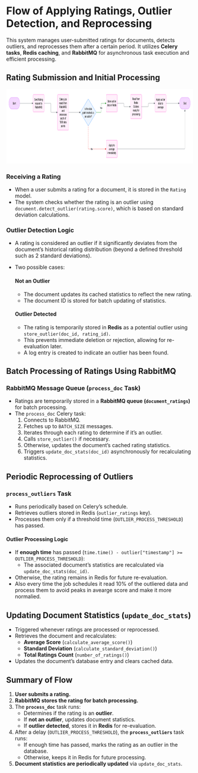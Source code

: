 # Flow of Applying Ratings, Outlier Detection, and Reprocessing

This system manages user-submitted ratings for documents, detects outliers, and reprocesses them after a certain period. It utilizes **Celery tasks**, **Redis caching**, and **RabbitMQ** for asynchronous task execution and efficient processing.

## Rating Submission and Initial Processing

<img src="./Document_systems.png" width="800" height="200" />

### Receiving a Rating
- When a user submits a rating for a document, it is stored in the `Rating` model.
- The system checks whether the rating is an outlier using `document.detect_outlier(rating.score)`, which is based on standard deviation calculations.

### Outlier Detection Logic
- A rating is considered an outlier if it significantly deviates from the document’s historical rating distribution (beyond a defined threshold such as 2 standard deviations).
- Two possible cases:
  
  #### Not an Outlier
  - The document updates its cached statistics to reflect the new rating.
  - The document ID is stored for batch updating of statistics.
  
  #### Outlier Detected
  - The rating is temporarily stored in **Redis** as a potential outlier using `store_outlier(doc_id, rating_id)`.
  - This prevents immediate deletion or rejection, allowing for re-evaluation later.
  - A log entry is created to indicate an outlier has been found.

## Batch Processing of Ratings Using RabbitMQ

### RabbitMQ Message Queue (`process_doc` Task)
- Ratings are temporarily stored in a **RabbitMQ queue (`document_ratings`)** for batch processing.
- The `process_doc` Celery task:
  1. Connects to RabbitMQ.
  2. Fetches up to `BATCH_SIZE` messages.
  3. Iterates through each rating to determine if it’s an outlier.
  4. Calls `store_outlier()` if necessary.
  5. Otherwise, updates the document’s cached rating statistics.
  6. Triggers `update_doc_stats(doc_id)` asynchronously for recalculating statistics.

## Periodic Reprocessing of Outliers

### `process_outliers` Task
- Runs periodically based on Celery’s schedule.
- Retrieves outliers stored in Redis (`outlier_ratings` key).
- Processes them only if a threshold time (`OUTLIER_PROCESS_THRESHOLD`) has passed.

#### Outlier Processing Logic
- If **enough time** has passed (`time.time() - outlier["timestamp"] >= OUTLIER_PROCESS_THRESHOLD`):
  - The associated document’s statistics are recalculated via `update_doc_stats(doc_id)`.
- Otherwise, the rating remains in Redis for future re-evaluation.
- Also every time the job schedules it read 10% of the outliered data and process them to avoid peaks in avearge score and make it more normalied. 

## Updating Document Statistics (`update_doc_stats`)
- Triggered whenever ratings are processed or reprocessed.
- Retrieves the document and recalculates:
  - **Average Score** (`calculate_average_score()`)
  - **Standard Deviation** (`calculate_standard_deviation()`)
  - **Total Ratings Count** (`number_of_ratings()`)
- Updates the document’s database entry and clears cached data.

## Summary of Flow
1. **User submits a rating.**
2. **RabbitMQ stores the rating for batch processing.**
3. The **`process_doc`** task runs:
   - Determines if the rating is an **outlier**.
   - If **not an outlier**, updates document statistics.
   - If **outlier detected**, stores it in **Redis** for re-evaluation.
4. After a delay (`OUTLIER_PROCESS_THRESHOLD`), the **`process_outliers`** task runs:
   - If enough time has passed, marks the rating as an outlier in the database.
   - Otherwise, keeps it in Redis for future processing.
5. **Document statistics are periodically updated** via `update_doc_stats`.

